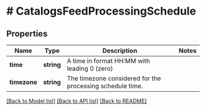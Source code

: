 # # CatalogsFeedProcessingSchedule

## Properties

Name | Type | Description | Notes
------------ | ------------- | ------------- | -------------
**time** | **string** | A time in format HH:MM with leading 0 (zero) |
**timezone** | **string** | The timezone considered for the processing schedule time. |

[[Back to Model list]](../../README.md#models) [[Back to API list]](../../README.md#endpoints) [[Back to README]](../../README.md)
